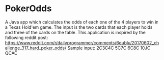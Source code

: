 # PokerOdds
A Java app which calculates the odds of each one of the 4 players to win in a Texas Hold'em game. The input is the two cards that each player holds and three of the cards on the table.
This application is inspired by the following reddit post:
https://www.reddit.com/r/dailyprogrammer/comments/6eublu/20170602_challenge_317_hard_poker_odds/
Sample input:
2C3C4C
5C7C
6C8C
10JC
QCAC
